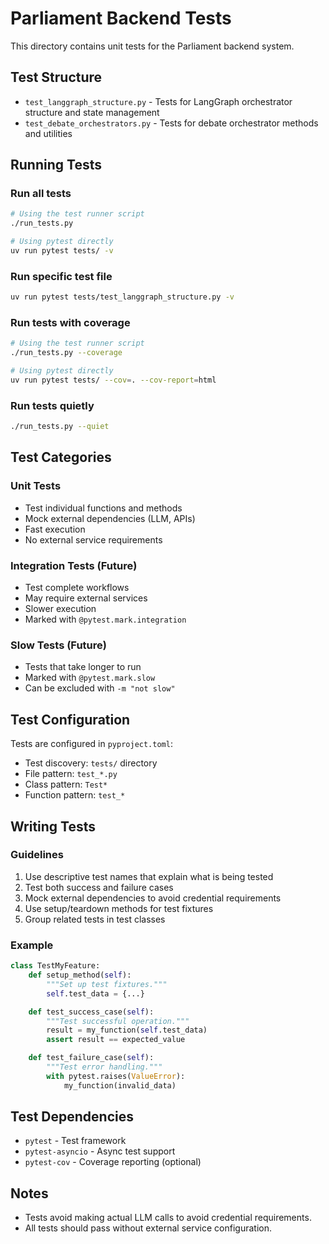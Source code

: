 # Parliament Backend Tests

This directory contains unit tests for the Parliament backend system.

## Test Structure

- `test_langgraph_structure.py` - Tests for LangGraph orchestrator structure and state management
- `test_debate_orchestrators.py` - Tests for debate orchestrator methods and utilities

## Running Tests

### Run all tests
```bash
# Using the test runner script
./run_tests.py

# Using pytest directly
uv run pytest tests/ -v
```

### Run specific test file
```bash
uv run pytest tests/test_langgraph_structure.py -v
```

### Run tests with coverage
```bash
# Using the test runner script
./run_tests.py --coverage

# Using pytest directly
uv run pytest tests/ --cov=. --cov-report=html
```

### Run tests quietly
```bash
./run_tests.py --quiet
```

## Test Categories

### Unit Tests
- Test individual functions and methods
- Mock external dependencies (LLM, APIs)
- Fast execution
- No external service requirements

### Integration Tests (Future)
- Test complete workflows
- May require external services
- Slower execution
- Marked with `@pytest.mark.integration`

### Slow Tests (Future)
- Tests that take longer to run
- Marked with `@pytest.mark.slow`
- Can be excluded with `-m "not slow"`

## Test Configuration

Tests are configured in `pyproject.toml`:
- Test discovery: `tests/` directory
- File pattern: `test_*.py`
- Class pattern: `Test*`
- Function pattern: `test_*`

## Writing Tests

### Guidelines
1. Use descriptive test names that explain what is being tested
2. Test both success and failure cases
3. Mock external dependencies to avoid credential requirements
4. Use setup/teardown methods for test fixtures
5. Group related tests in test classes

### Example
```python
class TestMyFeature:
    def setup_method(self):
        """Set up test fixtures."""
        self.test_data = {...}

    def test_success_case(self):
        """Test successful operation."""
        result = my_function(self.test_data)
        assert result == expected_value

    def test_failure_case(self):
        """Test error handling."""
        with pytest.raises(ValueError):
            my_function(invalid_data)
```

## Test Dependencies

- `pytest` - Test framework
- `pytest-asyncio` - Async test support
- `pytest-cov` - Coverage reporting (optional)

## Notes

- Tests avoid making actual LLM calls to avoid credential requirements.
- All tests should pass without external service configuration.

